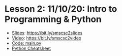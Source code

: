 # Lesson 2: 11/10/20: Intro to Programming & Python 
* [Slides](https://bit.ly/smscsc2slides): https://bit.ly/smscsc2slides  
* [Video](https://bit.ly/smscsc2video):  https://bit.ly/smscsc2video
* [Code: main.py](https://github.com/whscompsciclub/Lessons/blob/main/SMS%20Lessons/(2)-11.10%20(Intro%20to%20Programming%20%26%20Python)/main.py)
* [Python Cheatsheet](https://whscompsciclub.github.io/posts/python/)
